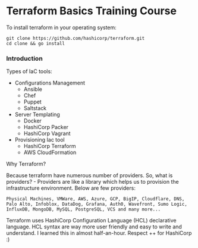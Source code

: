 # Terraform Basics Training Course

To install terraform in your operating system:

```shell
git clone https://github.com/hashicorp/terraform.git
cd clone && go install
```

### Introduction

Types of IaC tools:

- Configurations Management
  - Ansible
  - Chef
  - Puppet
  - Saltstack
- Server Templating
  - Docker
  - HashiCorp Packer
  - HashiCorp Vagrant
- Provisioning Iac tool
  - HashiCorp Terraform
  - AWS CloudFormation

Why Terraform?

Because terraform have numerous number of providers. So, what is providers? - Providers are like a library which helps us to provision the infrastructure environment. Below are few providers:

```
Physical Machines, VMWare, AWS, Azure, GCP, BigIP, Cloudflare, DNS, Palo Alto, Infoblox, DataDog, Grafana, Auth0, Wavefront, Sumo Logic, InfluxDB, MongoDB, MySQL, PostgreSQL, VCS and many more...
```

Terraform uses HashiCorp Configuration Language (HCL) declarative language. HCL syntax are way more user friendly and easy to write and understand. I learned this in almost half-an-hour. Respect ++ for HashiCorp :)
